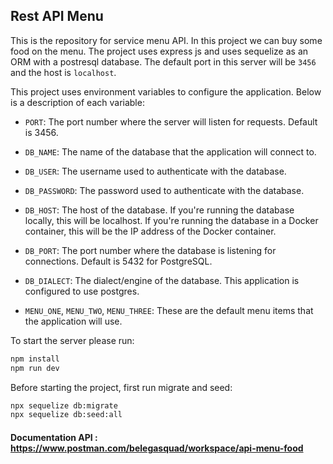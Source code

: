 ## Rest API Menu

This is the repository for service menu API. In this project we can buy some food on the menu. The project uses express js and uses sequelize as an ORM with a postresql database. The default port in this server will be `3456` and the host is `localhost`. 

This project uses environment variables to configure the application. Below is a description of each variable:
* `PORT`: The port number where the server will listen for requests. Default is 3456.

* `DB_NAME`: The name of the database that the application will connect to.

* `DB_USER`: The username used to authenticate with the database.

* `DB_PASSWORD`: The password used to authenticate with the database.

* `DB_HOST`: The host of the database. If you're running the database locally, this will be localhost. If you're running the database in a Docker container, this will be the IP address of the Docker container.

* `DB_PORT`: The port number where the database is listening for connections. Default is 5432 for PostgreSQL.

* `DB_DIALECT`: The dialect/engine of the database. This application is configured to use postgres.

* `MENU_ONE`, `MENU_TWO`, `MENU_THREE`: These are the default menu items that the application will use.


To start the server please run:
```bash
npm install
npm run dev
```

Before starting the project, first run migrate and seed:
```bash
npx sequelize db:migrate
npx sequelize db:seed:all
```
#### Documentation API : https://www.postman.com/belegasquad/workspace/api-menu-food